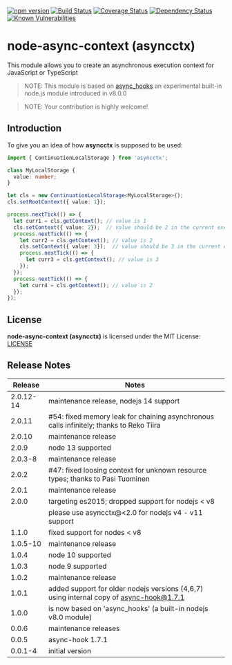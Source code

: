 [![npm version](https://badge.fury.io/js/asyncctx.svg)](https://badge.fury.io/js/asyncctx)
[![Build Status](https://api.travis-ci.org/gms1/node-async-context.svg?branch=master)](https://travis-ci.org/gms1/node-async-context)
[![Coverage Status](https://coveralls.io/repos/github/gms1/node-async-context/badge.svg?branch=master)](https://coveralls.io/github/gms1/node-async-context?branch=master)
[![Dependency Status](https://david-dm.org/gms1/node-async-context.svg)](https://david-dm.org/gms1/node-async-context)
[![Known Vulnerabilities](https://snyk.io/test/github/gms1/node-async-context/badge.svg)](https://snyk.io/test/github/gms1/node-async-context)

# node-async-context (asyncctx)

This module allows you to create an asynchronous execution context for JavaScript or TypeScript

> NOTE: This module is based on [async_hooks](https://github.com/nodejs/node/blob/master/doc/api/async_hooks.md) an experimental built-in node.js module introduced in v8.0.0

> NOTE: Your contribution is highly welcome!

## Introduction

To give you an idea of how **asyncctx** is supposed to be used:

```TypeScript
import { ContinuationLocalStorage } from 'asyncctx';

class MyLocalStorage {
  value: number;
}

let cls = new ContinuationLocalStorage<MyLocalStorage>();
cls.setRootContext({ value: 1});

process.nextTick(() => {
  let curr1 = cls.getContext(); // value is 1
  cls.setContext({ value: 2});  // value should be 2 in the current execution context and below
  process.nextTick(() => {
    let curr2 = cls.getContext(); // value is 2
    cls.setContext({ value: 3});  // value should be 3 in the current execution context and below
    process.nextTick(() => {
      let curr3 = cls.getContext(); // value is 3
    });
  });
  process.nextTick(() => {
    let curr4 = cls.getContext(); // value is 2
  });
});
```

## License

**node-async-context (asyncctx)** is licensed under the MIT License:
[LICENSE](./LICENSE)

## Release Notes

| Release   | Notes                                                                                   |
| --------- | --------------------------------------------------------------------------------------- |
| 2.0.12-14 | maintenance release, nodejs 14 support                                                  |
| 2.0.11    | #54: fixed memory leak for chaining asynchronous calls infinitely; thanks to Reko Tiira |
| 2.0.10    | maintenance release                                                                     |
| 2.0.9     | node 13 supported                                                                       |
| 2.0.3-8   | maintenance release                                                                     |
| 2.0.2     | #47: fixed loosing context for unknown resource types; thanks to Pasi Tuominen          |
| 2.0.1     | maintenance release                                                                     |
| 2.0.0     | targeting es2015; dropped support for nodejs < v8                                       |
|           | please use asyncctx@<2.0 for nodejs v4 - v11 support                                    |
| 1.1.0     | fixed support for nodes < v8                                                            |
| 1.0.5-10  | maintenance release                                                                     |
| 1.0.4     | node 10 supported                                                                       |
| 1.0.3     | node 9 supported                                                                        |
| 1.0.2     | maintenance release                                                                     |
| 1.0.1     | added support for older nodejs versions (4,6,7) using internal copy of async-hook@1.7.1 |
| 1.0.0     | is now based on 'async_hooks' (a built-in nodejs v8.0 module)                           |
| 0.0.6     | maintenance releases                                                                    |
| 0.0.5     | async-hook 1.7.1                                                                        |
| 0.0.1-4   | initial version                                                                         |
